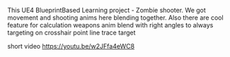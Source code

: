 This UE4 BlueprintBased Learning project - Zombie shooter.
We got movement and shooting anims here blending together.
Also there are cool feature for calculation weapons anim blend with right angles to always targeting on crosshair point line trace target

short video
https://youtu.be/w2JFfa4eWC8
